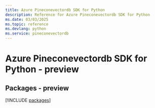 ```yaml
---
title: Azure Pineconevectordb SDK for Python
description: Reference for Azure Pineconevectordb SDK for Python
ms.date: 03/03/2025
ms.topic: reference
ms.devlang: python
ms.service: pineconevectordb
---
```

# Azure Pineconevectordb SDK for Python - preview
## Packages - preview
[!INCLUDE [packages](pineconevectordb-index.md)]